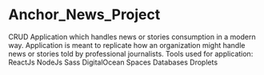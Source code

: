 # Anchor_News_Project
CRUD Application which handles news or stories consumption in a modern way. Application is meant to replicate how an organization might handle news or stories told by professional journalists.
Tools used for application:
ReactJs
NodeJs
Sass
DigitalOcean
Spaces
Databases
Droplets
